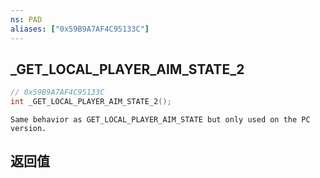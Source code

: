 ```yaml
---
ns: PAD
aliases: ["0x59B9A7AF4C95133C"]
---
```

## _GET_LOCAL_PLAYER_AIM_STATE_2

```c
// 0x59B9A7AF4C95133C
int _GET_LOCAL_PLAYER_AIM_STATE_2();
```

```
Same behavior as GET_LOCAL_PLAYER_AIM_STATE but only used on the PC version.  
```

## 返回值
